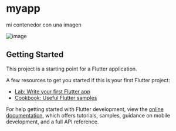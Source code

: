 # myapp

mi contenedor con una imagen

![image](https://github.com/user-attachments/assets/75a18cd9-3523-470e-8b9a-d9e1ac8f1b4a)


## Getting Started

This project is a starting point for a Flutter application.

A few resources to get you started if this is your first Flutter project:

- [Lab: Write your first Flutter app](https://docs.flutter.dev/get-started/codelab)
- [Cookbook: Useful Flutter samples](https://docs.flutter.dev/cookbook)

For help getting started with Flutter development, view the
[online documentation](https://docs.flutter.dev/), which offers tutorials,
samples, guidance on mobile development, and a full API reference.
